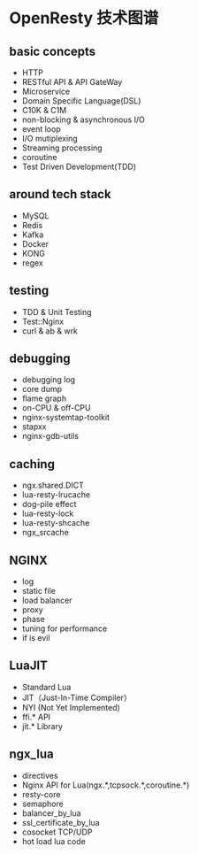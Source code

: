 # OpenResty 技术图谱
## basic concepts
- HTTP
- RESTful API & API GateWay
- Microservice
- Domain Specific Language(DSL)
- C10K & C1M
- non-blocking & asynchronous I/O
- event loop
- I/O mutiplexing
- Streaming processing
- coroutine
- Test Driven Development(TDD)

## around tech stack
- MySQL
- Redis
- Kafka
- Docker
- KONG
- regex

## testing
- TDD & Unit Testing
- Test::Nginx
- curl & ab & wrk

## debugging
- debugging log
- core dump
- flame graph
- on-CPU & off-CPU
- nginx-systemtap-toolkit
- stapxx
- nginx-gdb-utils

## caching
- ngx.shared.DICT
- lua-resty-lrucache
- dog-pile effect
- lua-resty-lock
- lua-resty-shcache
- ngx_srcache

## NGINX
- log
- static file
- load balancer
- proxy
- phase
- tuning for performance
- if is evil

## LuaJIT
- Standard Lua
- JIT（Just-In-Time Compiler）
- NYI (Not Yet Implemented)
- ffi.\* API
- jit.\* Library

## ngx\_lua
- directives
- Nginx API for Lua(ngx.\*,tcpsock.\*,coroutine.\*)
- resty-core
- semaphore
- balancer\_by\_lua
- ssl\_certificate\_by\_lua
- cosocket TCP/UDP
- hot load lua code
